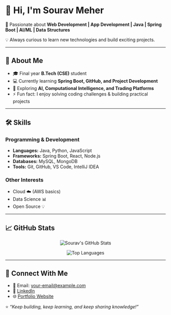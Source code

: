 # 👋 Hi, I'm Sourav Meher  

🚀 Passionate about **Web Development | App Development | Java | Spring Boot | AI/ML | Data Structures**  

💡 Always curious to learn new technologies and build exciting projects.  

---

## 🌟 About Me  
- 🎓 Final year **B.Tech (CSE)** student  
- 💻 Currently learning **Spring Boot, GitHub, and Project Development**  
- 🌱 Exploring **AI, Computational Intelligence, and Trading Platforms**  
- ⚡ Fun fact: I enjoy solving coding challenges & building practical projects  

---

## 🛠️ Skills  

### Programming & Development  
- **Languages:** Java, Python, JavaScript  
- **Frameworks:** Spring Boot, React, Node.js  
- **Databases:** MySQL, MongoDB  
- **Tools:** Git, GitHub, VS Code, IntelliJ IDEA  

### Other Interests  
- Cloud ☁️ (AWS basics)  
- Data Science 📊  
- Open Source 💡  

---

## 📈 GitHub Stats  

<p align="center">
  <img src="https://github-readme-stats.vercel.app/api?username=SouravMeher&show_icons=true&theme=radical" alt="Sourav's GitHub Stats" />
</p>

<p align="center">
  <img src="https://github-readme-stats.vercel.app/api/top-langs/?username=SouravMeher&layout=compact&theme=radical" alt="Top Languages" />
</p>

---

## 🤝 Connect With Me  
- 📧 Email: your-email@example.com  
- 💼 [LinkedIn](https://www.linkedin.com/in/your-linkedin/)  
- 🌐 [Portfolio Website](https://your-portfolio.com/)  

⭐️ *“Keep building, keep learning, and keep sharing knowledge!”*  

